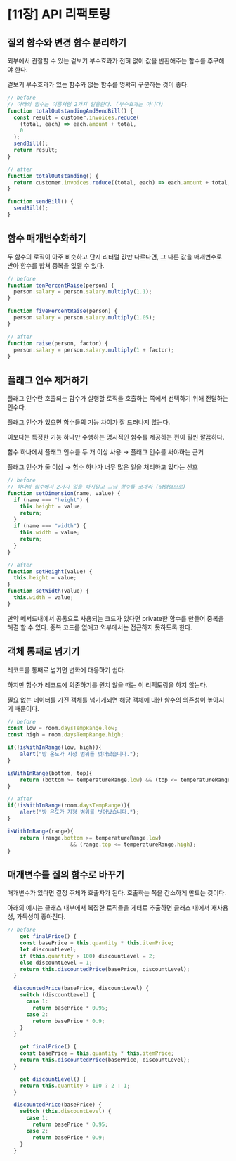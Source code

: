 # [11장] API 리팩토링

## 질의 함수와 변경 함수 분리하기

외부에서 관찰할 수 있는 겉보기 부수효과가 전혀 없이 값을 반환해주는 함수를 추구해야 한다.

겉보기 부수효과가 있는 함수와 없는 함수를 명확히 구분하는 것이 좋다.

```jsx
// before
// 아래의 함수는 이름처럼 2가지 일을한다. (부수효과는 아니다)
function totalOutstandingAndSendBill() {
  const result = customer.invoices.reduce(
    (total, each) => each.amount + total,
    0
  );
  sendBill();
  return result;
}
```

```jsx
// after
function totalOutstanding() {
  return customer.invoices.reduce((total, each) => each.amount + total, 0);
}

function sendBill() {
  sendBill();
}
```

## 함수 매개변수화하기

두 함수의 로직이 아주 비슷하고 단지 리터럴 값만 다르다면, 그 다른 값을 매개변수로 받아 함수를 합쳐 중복을 없앨 수 있다.

```jsx
// before
function tenPercentRaise(person) {
  person.salary = person.salary.multiply(1.1);
}

function fivePercentRaise(person) {
  person.salary = person.salary.multiply(1.05);
}
```

```jsx
// after
function raise(person, factor) {
  person.salary = person.salary.multiply(1 + factor);
}
```

## 플래그 인수 제거하기

플래그 인수란 호출되는 함수가 실행할 로직을 호출하는 쪽에서 선택하기 위해 전달하는 인수다.

플래그 인수가 있으면 함수들의 기능 차이가 잘 드러나지 않는다.

이보다는 특정한 기능 하나만 수행하는 명시적인 함수를 제공하는 편이 훨씬 깔끔하다.

함수 하나에서 플래그 인수를 두 개 이상 사용 → 플래그 인수를 써야하는 근거

플래그 인수가 둘 이상 → 함수 하나가 너무 많은 일을 처리하고 있다는 신호

```jsx
// before
// 하나의 함수에서 2가지 일을 하지말고 그냥 함수를 쪼개라 (명령형으로)
function setDimension(name, value) {
  if (name === "height") {
    this.height = value;
    return;
  }
  if (name === "width") {
    this.width = value;
    return;
  }
}
```

```jsx
// after
function setHeight(value) {
  this.height = value;
}
function setWidth(value) {
  this.width = value;
}
```

만약 메서드내에서 공통으로 사용되는 코드가 있다면 private한 함수를 만들어 중복을 해결 할 수 있다. 중복 코드를 없애고 외부에서는 접근하지 못하도록 한다.

## 객체 통째로 넘기기

레코드를 통째로 넘기면 변화에 대응하기 쉽다.

하지만 함수가 레코드에 의존하기를 원치 않을 때는 이 리팩토링을 하지 않는다.

필요 없는 데이터를 가진 객체를 넘기게되면 해당 객체에 대한 함수의 의존성이 높아지기 때문이다.

```jsx
// before
const low = room.daysTempRange.low;
const high = room.daysTempRange.high;

if(!isWithInRange(low, high)){
	alert("방 온도가 지정 범위를 벗어났습니다.");
}

isWithInRange(bottom, top){
	return (bottom >= temperatureRange.low) && (top <= temperatureRange.high);
}
```

```jsx
// after
if(!isWithInRange(room.daysTempRange)){
	alert("방 온도가 지정 범위를 벗어났습니다.");
}

isWithInRange(range){
	return (range.bottom >= temperatureRange.low)
					&& (range.top <= temperatureRange.high);
}
```

## 매개변수를 질의 함수로 바꾸기

매개변수가 있다면 결정 주체가 호출자가 된다. 호출하는 쪽을 간소하게 만드는 것이다.

아래의 예시는 클래스 내부에서 복잡한 로직들을 게터로 추출하면 클래스 내에서 재사용성, 가독성이 좋아진다.

```jsx
// before
	get finalPrice() {
    const basePrice = this.quantity * this.itemPrice;
    let discountLevel;
    if (this.quantity > 100) discountLevel = 2;
    else discountLevel = 1;
    return this.discountedPrice(basePrice, discountLevel);
  }

  discountedPrice(basePrice, discountLevel) {
    switch (discountLevel) {
      case 1:
        return basePrice * 0.95;
      case 2:
        return basePrice * 0.9;
    }
  }
```

```jsx
	get finalPrice() {
    const basePrice = this.quantity * this.itemPrice;
    return this.discountedPrice(basePrice, discountLevel);
  }

	get discountLevel() {
    return this.quantity > 100 ? 2 : 1;
  }

  discountedPrice(basePrice) {
    switch (this.discountLevel) {
      case 1:
        return basePrice * 0.95;
      case 2:
        return basePrice * 0.9;
    }
  }
```
